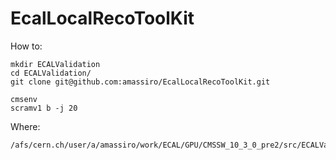 # EcalLocalRecoToolKit



How to:

    mkdir ECALValidation
    cd ECALValidation/
    git clone git@github.com:amassiro/EcalLocalRecoToolKit.git
    
    cmsenv
    scramv1 b -j 20


    
    
Where:

    /afs/cern.ch/user/a/amassiro/work/ECAL/GPU/CMSSW_10_3_0_pre2/src/ECALValidation/EcalLocalRecoToolKit/
    
    